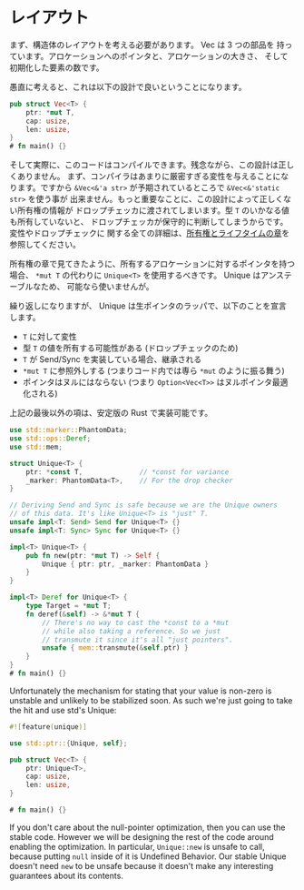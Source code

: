 <!--
# Layout
-->

# レイアウト

<!--
First off, we need to come up with the struct layout. A Vec has three parts:
a pointer to the allocation, the size of the allocation, and the number of
elements that have been initialized.
-->

まず、構造体のレイアウトを考える必要があります。 Vec は 3 つの部品を
持っています。アロケーションへのポインタと、アロケーションの大きさ、
そして初期化した要素の数です。

<!--
Naively, this means we just want this design:
-->

愚直に考えると、これは以下の設計で良いということになります。

```rust
pub struct Vec<T> {
    ptr: *mut T,
    cap: usize,
    len: usize,
}
# fn main() {}
```

<!--
And indeed this would compile. Unfortunately, it would be incorrect. First, the
compiler will give us too strict variance. So a `&Vec<&'static str>`
couldn't be used where an `&Vec<&'a str>` was expected. More importantly, it
will give incorrect ownership information to the drop checker, as it will
conservatively assume we don't own any values of type `T`. See [the chapter
on ownership and lifetimes][ownership] for all the details on variance and
drop check.
-->

そして実際に、このコードはコンパイルできます。残念ながら、この設計は正しくありません。
まず、コンパイラはあまりに厳密すぎる変性を与えることになります。ですから
`&Vec<&'a str>` が予期されているところで `&Vec<&'static str>` を使う事が
出来ません。もっと重要なことに、この設計によって正しくない所有権の情報が
ドロップチェッカに渡されてしまいます。型 `T` のいかなる値も所有していないと、
ドロップチェッカが保守的に判断してしまうからです。変性やドロップチェックに
関する全ての詳細は、[所有権とライフタイムの章][ownership]を参照してください。

<!--
As we saw in the ownership chapter, we should use `Unique<T>` in place of
`*mut T` when we have a raw pointer to an allocation we own. Unique is unstable,
so we'd like to not use it if possible, though.
-->

所有権の章で見てきたように、所有するアロケーションに対するポインタを持つ場合、
`*mut T` の代わりに `Unique<T>` を使用するべきです。 Unique はアンステーブルなため、
可能なら使いませんが。

<!--
As a recap, Unique is a wrapper around a raw pointer that declares that:
-->

繰り返しになりますが、 Unique は生ポインタのラッパで、以下のことを宣言
します。

<!--
* We are variant over `T`
* We may own a value of type `T` (for drop check)
* We are Send/Sync if `T` is Send/Sync
* We deref to `*mut T` (so it largely acts like a `*mut` in our code)
* Our pointer is never null (so `Option<Vec<T>>` is null-pointer-optimized)
-->

* `T` に対して変性
* 型 `T` の値を所有する可能性がある (ドロップチェックのため)
* `T` が Send/Sync を実装している場合、継承される
* `*mut T` に参照外しする (つまりコード内では専ら `*mut` のように振る舞う)
* ポインタはヌルにはならない (つまり `Option<Vec<T>>` はヌルポインタ最適化される)

<!--
We can implement all of the above requirements except for the last
one in stable Rust:
-->

上記の最後以外の項は、安定版の Rust で実装可能です。

```rust
use std::marker::PhantomData;
use std::ops::Deref;
use std::mem;

struct Unique<T> {
    ptr: *const T,              // *const for variance
    _marker: PhantomData<T>,    // For the drop checker
}

// Deriving Send and Sync is safe because we are the Unique owners
// of this data. It's like Unique<T> is "just" T.
unsafe impl<T: Send> Send for Unique<T> {}
unsafe impl<T: Sync> Sync for Unique<T> {}

impl<T> Unique<T> {
    pub fn new(ptr: *mut T) -> Self {
        Unique { ptr: ptr, _marker: PhantomData }
    }
}

impl<T> Deref for Unique<T> {
    type Target = *mut T;
    fn deref(&self) -> &*mut T {
        // There's no way to cast the *const to a *mut
        // while also taking a reference. So we just
        // transmute it since it's all "just pointers".
        unsafe { mem::transmute(&self.ptr) }
    }
}
# fn main() {}
```

Unfortunately the mechanism for stating that your value is non-zero is
unstable and unlikely to be stabilized soon. As such we're just going to
take the hit and use std's Unique:


```rust
#![feature(unique)]

use std::ptr::{Unique, self};

pub struct Vec<T> {
    ptr: Unique<T>,
    cap: usize,
    len: usize,
}

# fn main() {}
```

If you don't care about the null-pointer optimization, then you can use the
stable code. However we will be designing the rest of the code around enabling
the optimization. In particular, `Unique::new` is unsafe to call, because
putting `null` inside of it is Undefined Behavior. Our stable Unique doesn't
need `new` to be unsafe because it doesn't make any interesting guarantees about
its contents.

[ownership]: ownership.html
